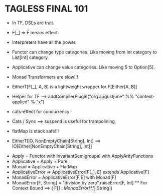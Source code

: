 # TAGLESS FINAL 101

- In TF, DSLs are trait.

- F[_] => F means effect.

- Interpreters have all the power.

- Functor can change type categories. Like moving from Int category to List[Int] category.

- Applicative can change value categories. Like moving 5 to Option[5].

- Monad Transformers are slow!!!
- EitherT[F[_], A, B] is a lightweight wrapper for F[Either[A, B]]

- Helper for TF --> addCompilerPlugin("org.augustjune" %% "context-applied" % "x")

- cats-effect for concurrency

- Cats / Sync ==>  suspend is useful for trampolining

- flatMap is stack safe!!!

- EitherT[IO, NonEmptyChain[String], Int] ==> IO[Either[NonEmptyChain[String], Int]]

* Apply                 = Functor with InvariantSemigroupal with ApplyArityFunctions
* Applicative           = Apply + Pure
* Monad                 = Applicative + FlatMap
* ApplicativeError      => ApplicativeError[F[_], E] extends Applicative[F]
* MonadError            = ApplicativeError[F,E] with Monad[F]
* MonadError[F, String] = "division by zero".raiseError[F, Int]
  ** For Context Bound ==> ( F[_] : MonadError[*[_],String])
  
